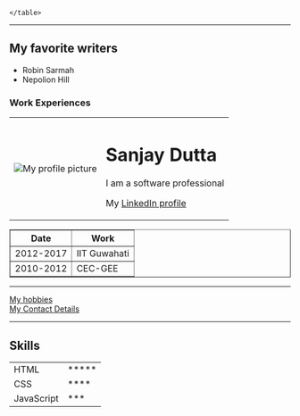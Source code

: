 <html>
<head>
	<meta charset="UTF-8">
<title>Sanjay's personal website</title>
<link rel="stylesheet" type="text/css" href="css/style.css">

</head>
<body>
	<table cellspacing="20">
		<tr>
			<td><img src="images/sanjay.png" alt="My profile picture"></td>
			<td><h1>Sanjay Dutta</h1>
<p>I am a software professional</p>
<p>My <a href="https://www.linkedin.com/in/sanjay-dutta/"> LinkedIn profile </a> </p>
			</td>
		</tr>


	</table>

<hr>
<h2>My favorite writers</h2>
<ul>
	<li>Robin Sarmah</li>
	<li>Nepolion Hill</li>
</ul>
<h3>Work Experiences</h3>
<table border="1">
	<thead>
		<tr>
			<th>Date</th>
			<th>Work</th>
		</tr>
	</thead>
	<tbody></tbody>
	<tfoot></tfoot>
	<tr>
		<td>2012-2017</td>
		<td>IIT Guwahati</td>
	</tr>
	<tr>
		<td>2010-2012</td>
		<td>CEC-GEE</td>
	</tr>
</table>
<hr>
<a href="hobbies.html">My hobbies</a> <br>
<a href="contact.html">My Contact Details</a>
<hr>
<h2>Skills</h2>
<table>
	<tr>
		<td>
		HTML
	</td>
	<td>*****</td>
	</tr>
	<tr>
		<td>
			CSS
		</td>
		<td>****	</td>
	</tr>
	<tr>
		<td>
			JavaScript
		</td>
		<td>***		</td>
	</tr>
</table>
</body>
</html>
